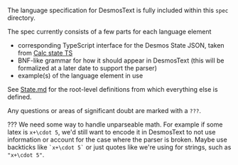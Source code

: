 The language specification for DesmosText is fully included within this `spec` directory.

The spec currently consists of a few parts for each language element

- corresponding TypeScript interface for the Desmos State JSON, taken from [Calc state TS](https://github.com/jared-hughes/calc-state-ts)
- BNF-like grammar for how it should appear in DesmosText (this will be formalized at a later date to support the parser)
- example(s) of the language element in use

See [State.md](State.md) for the root-level definitions from which everything else is defined.

Any questions or areas of significant doubt are marked with a `???`.

??? We need some way to handle unparseable math. For example if some latex is `x+\cdot 5`, we'd still want to encode it in DesmosText to not use information or account for the case where the parser is broken. Maybe use backticks like `` `x+\cdot 5` `` or just quotes like we're using for strings, such as `"x+\cdot 5"`.
